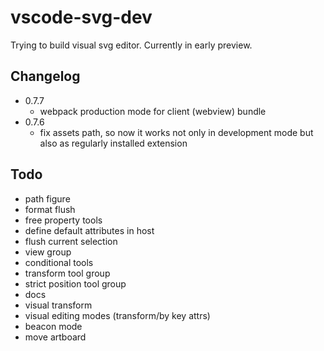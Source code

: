 # vscode-svg-dev

Trying to build visual svg editor.
Currently in early preview.

## Changelog
 - 0.7.7
   - webpack production mode for client (webview) bundle
 - 0.7.6
   - fix assets path, so now it works not only in development mode but also as regularly installed extension

## Todo
- path figure
- format flush
- free property tools
- define default attributes in host
- flush current selection
- view group
- conditional tools
- transform tool group
- strict position tool group
- docs
- visual transform
- visual editing modes (transform/by key attrs)
- beacon mode
- move artboard

